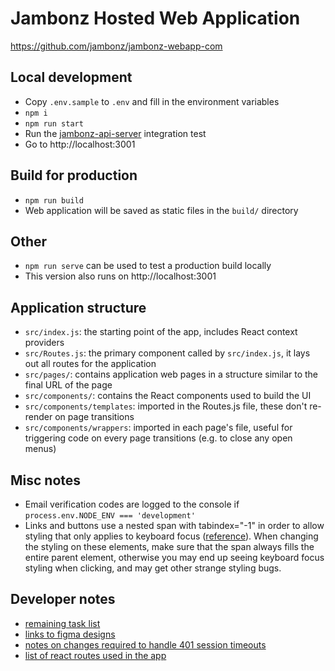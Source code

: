 # Jambonz Hosted Web Application

https://github.com/jambonz/jambonz-webapp-com

## Local development

  * Copy `.env.sample` to `.env` and fill in the environment variables
  * `npm i`
  * `npm run start`
  * Run the [jambonz-api-server](https://github.com/jambonz/jambonz-api-server-com) integration test
  * Go to http://localhost:3001


## Build for production

  * `npm run build`
  * Web application will be saved as static files in the `build/` directory


## Other

  * `npm run serve` can be used to test a production build locally
  * This version also runs on http://localhost:3001


## Application structure

  * `src/index.js`: the starting point of the app, includes React context providers
  * `src/Routes.js`: the primary component called by `src/index.js`, it lays out all routes for the application
  * `src/pages/`: contains application web pages in a structure similar to the final URL of the page
  * `src/components/`: contains the React components used to build the UI
  * `src/components/templates`: imported in the Routes.js file, these don't re-render on page transitions
  * `src/components/wrappers`: imported in each page's file, useful for triggering code on every page transitions (e.g. to close any open menus)


## Misc notes

  * Email verification codes are logged to the console if `process.env.NODE_ENV === 'development'`
  * Links and buttons use a nested span with tabindex="-1" in order to allow styling that only applies to keyboard focus ([reference](https://stackoverflow.com/a/45191208/8742362)). When changing the styling on these elements, make sure that the span always fills the entire parent element, otherwise you may end up seeing keyboard focus styling when clicking, and may get other strange styling bugs.

## Developer notes
  * [remaining task list](docs/0-task-list.md)
  * [links to figma designs](docs/design-links.md)
  * [notes on changes required to handle 401 session timeouts](docs/handle-401-session-timeout.md)
  * [list of react routes used in the app](docs/routes.md)
